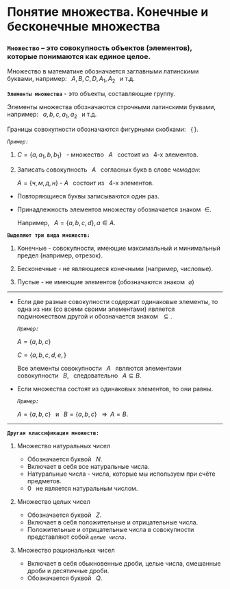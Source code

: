 # Понятие множества. Конечные и бесконечные множества

### **`Множество`** – это совокупность объектов (элементов), которые понимаются как единое целое.

Множество в математике обозначается заглавными латинскими буквами, например: $\,\,\,A,\,B,\,C,\,D,\,A_1,\,A_2\,\,\,$ и т.д.

**`Элементы множества`** - это объекты, составляющие группу.

Элементы множества обозначаются строчными латинскими буквами, например: $\,\,\,a,\,b,\,c,\,a_1,\,a_2\,\,\,$ и т.д.

Границы совокупности обозначаются фигурными скобками: $\,\,\,\{\,\}$.

*`Пример:`*

1) $C=\{a,\,a_1,\,b,\,b_1\}\,\,\,$ - множество $\,\,\,A\,\,\,$ состоит из $\,\,\,4$-х элементов.

2) Записать совокупность $\,\,\,A\,\,\,$ согласных букв в слове $\textit {чемодан}$:
   
   $A=\{ч,\,м,\,д,\,н\}$ - $A\,\,\,$ состоит из $\,\,\,4$-х элементов.

- Повторяющиеся буквы записываются один раз.
- Принадлежность элементов множеству обозначается знаком $\,\,\in$.
  
  Например, $\,\,\,A=\{a,\,b,\,c,\,d\},\,a\in A$.

**`Выделяют три вида множеств:`**

1) Конечные - совокупности, имеющие максимальный и минимальный предел (например, отрезок).
   
2) Бесконечные - не являющиеся конечными (например, числовые).
   
3) Пустые - не имеющие элементов (обозначаются знаком $\,\,\varnothing$)
***
- Если две разные совокупности содержат одинаковые элементы, то одна из них (со всеми своими элементами) является подмножеством другой и обозначается знаком $\,\,\subseteq.$
  
  *`Пример:`*
  
  $A=\{a,\,b,\,c\}$
  
  $C=\{a,\,b,\,c,\,d,\,e,\}$
  
  Все элементы совокупности $\,\,\,A\,\,\,$ являются элементами совокупности $\,\,\,B,\,\,\,$ следовательно $\,\,\,A\subseteq B$.

- Если множества состоят из одинаковых элементов, то они равны.
  
  *`Пример:`*

  $A=\{a,\,b,\,c\}\,\,\,$ и $\,\,\,B=\{a,\,b,\,c\}$ $\,\,\,\Rightarrow\,\,\,A=B$.
***
**`Другая классификация множеств:`**

1) Множество натуральных чисел 
   
   - Обозначается буквой $\,\,\,N$.
   - Включает в себя все натуральные числа.
   - Натуральные числа - числа, которые мы используем при счёте предметов.
   - $0\,\,\,$ не является натуральным числом.
   
2) Множество целых чисел
   
   - Обозначается буквой $\,\,\,Z$.
   - Включает в себя положительные и отрицательные числа.
   - Положительные и отрицательные числа в совокупности представляют собой *`целые числа.`*

3) Множество рациональных чисел
   
   - Включает в себя обыкновенные дроби, целые числа, смешанные дроби и десятичные дроби.
   - Обозначается буквой $\,\,\,Q$.

